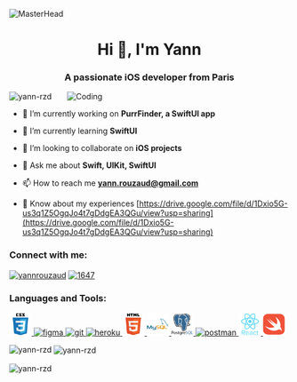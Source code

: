 ![MasterHead](https://api.conceptinfoway.net/wp-content/uploads/2017/06/iOS_app_development-1.jpg)
<h1 align="center">Hi 👋, I'm Yann</h1>
<h3 align="center">A passionate iOS developer from Paris</h3>
<img align="right" alt="Coding", width="400" src="https://www.lambdatest.com/resources/images/news24.gif">

<p align="left"> <img src="https://komarev.com/ghpvc/?username=yann-rzd&label=Profile%20views&color=0e75b6&style=flat" alt="yann-rzd" /> </p>

- 🔭 I’m currently working on **PurrFinder, a SwiftUI app**

- 🌱 I’m currently learning **SwiftUI**

- 👯 I’m looking to collaborate on **iOS projects**

- 💬 Ask me about **Swift, UIKit, SwiftUI**

- 📫 How to reach me **yann.rouzaud@gmail.com**

- 📄 Know about my experiences [https://drive.google.com/file/d/1Dxio5G-us3q1Z5OgqJo4t7gDdgEA3QGu/view?usp=sharing](https://drive.google.com/file/d/1Dxio5G-us3q1Z5OgqJo4t7gDdgEA3QGu/view?usp=sharing)

<h3 align="left">Connect with me:</h3>
<p align="left">
<a href="https://linkedin.com/in/yannrouzaud" target="blank"><img align="center" src="https://raw.githubusercontent.com/rahuldkjain/github-profile-readme-generator/master/src/images/icons/Social/linked-in-alt.svg" alt="yannrouzaud" height="30" width="40" /></a>
<a href="https://discord.gg/1647" target="blank"><img align="center" src="https://raw.githubusercontent.com/rahuldkjain/github-profile-readme-generator/master/src/images/icons/Social/discord.svg" alt="1647" height="30" width="40" /></a>
</p>

<h3 align="left">Languages and Tools:</h3>
<p align="left"> <a href="https://www.w3schools.com/css/" target="_blank" rel="noreferrer"> <img src="https://raw.githubusercontent.com/devicons/devicon/master/icons/css3/css3-original-wordmark.svg" alt="css3" width="40" height="40"/> </a> <a href="https://www.figma.com/" target="_blank" rel="noreferrer"> <img src="https://www.vectorlogo.zone/logos/figma/figma-icon.svg" alt="figma" width="40" height="40"/> </a> <a href="https://git-scm.com/" target="_blank" rel="noreferrer"> <img src="https://www.vectorlogo.zone/logos/git-scm/git-scm-icon.svg" alt="git" width="40" height="40"/> </a> <a href="https://heroku.com" target="_blank" rel="noreferrer"> <img src="https://www.vectorlogo.zone/logos/heroku/heroku-icon.svg" alt="heroku" width="40" height="40"/> </a> <a href="https://www.w3.org/html/" target="_blank" rel="noreferrer"> <img src="https://raw.githubusercontent.com/devicons/devicon/master/icons/html5/html5-original-wordmark.svg" alt="html5" width="40" height="40"/> </a> <a href="https://www.mysql.com/" target="_blank" rel="noreferrer"> <img src="https://raw.githubusercontent.com/devicons/devicon/master/icons/mysql/mysql-original-wordmark.svg" alt="mysql" width="40" height="40"/> </a> <a href="https://www.postgresql.org" target="_blank" rel="noreferrer"> <img src="https://raw.githubusercontent.com/devicons/devicon/master/icons/postgresql/postgresql-original-wordmark.svg" alt="postgresql" width="40" height="40"/> </a> <a href="https://postman.com" target="_blank" rel="noreferrer"> <img src="https://www.vectorlogo.zone/logos/getpostman/getpostman-icon.svg" alt="postman" width="40" height="40"/> </a> <a href="https://reactjs.org/" target="_blank" rel="noreferrer"> <img src="https://raw.githubusercontent.com/devicons/devicon/master/icons/react/react-original-wordmark.svg" alt="react" width="40" height="40"/> </a> <a href="https://developer.apple.com/swift/" target="_blank" rel="noreferrer"> <img src="https://raw.githubusercontent.com/devicons/devicon/master/icons/swift/swift-original.svg" alt="swift" width="40" height="40"/> </a> </p>

<p><img align="left" src="https://github-readme-stats.vercel.app/api/top-langs?username=yann-rzd&show_icons=true&locale=en&layout=compact" alt="yann-rzd" /></p>

<p>&nbsp;<img align="center" src="https://github-readme-stats.vercel.app/api?username=yann-rzd&show_icons=true&locale=en" alt="yann-rzd" /></p>

<p><img align="center" src="https://github-readme-streak-stats.herokuapp.com/?user=yann-rzd&" alt="yann-rzd" /></p>
